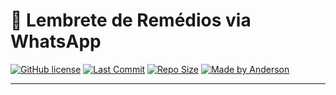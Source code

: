 # 💊 Lembrete de Remédios via WhatsApp

[![GitHub license](https://img.shields.io/github/license/AndjSilverMP4/lembrete-remedios-boot)](https://github.com/andjpython/lembrete-remedios-boot/blob/master/LICENSE)
[![Last Commit](https://img.shields.io/github/last-commit/AndjSilverMP4/lembrete-remedios-boot)](https://github.com/andjpython/lembrete-remedios-boot/commits/master)
[![Repo Size](https://img.shields.io/github/repo-size/AndjSilverMP4/lembrete-remedios-boot)](https://github.com/andjpython/lembrete-remedios-boot)
[![Made by Anderson](https://img.shields.io/badge/Feito%20por-Anderson-blue)](https://www.linkedin.com/in/andjpython/)

---
